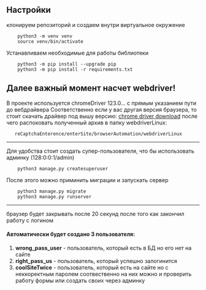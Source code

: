 <!-- Запуск -->
## Настройки

клонируем репозиторий и создаем внутри виртуальное окружение
```shell
    python3 -m venv venv
    source venv/bin/activate
```
Устанавливаем необходимые для работы библиотеки
```shell
    python3 -m pip install --upgrade pip 
    python3 -m pip install -r requirements.txt
```
## Далее важный момент насчет webdriver!
В проекте используется chromeDriver 123.0... с прямым указанием пути до вебдрайвера
Соответственно если у вас другая версия браузера, то стоит скачать драйвер под вышу версию:
[chrome driver download](https://chromedriver.chromium.org/downloads)
после чего распоковать полученный архив в папку webdriverLinux:
```shell
   reCaptchaEnterence/enterSite/browserAutomation/webdriverLinux
```

- - -

Для удобства стоит создать супер-пользователя, что бы использовать админку
(128:0:0:1/admin)
```shell
    python3 manage.py createsuperuser
```


После этого можно приминить миграции и запускать сервер
```shell
    python3 manage.py migrate
    python3 manage.py runserver
```
- - -
браузер будет закрывать после 20 секунд после того как закончил работу с логином
#### Автоматически будет создано 3 пользователя:
1. **wrong_pass_user** - пользователь, который есть в БД но его нет на сайте
2. **right_pass_us**   - пользователь, который успешно залогинится       
3. **coolSiteTwice**   - пользователь, который есть на сайте но с неккоректным паролем
соотвественно на них можно и проверить работу формы или создать своих через админку